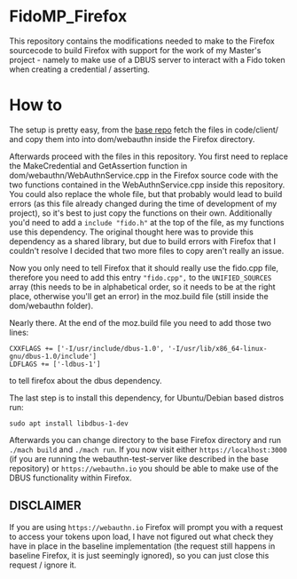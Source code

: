 # FidoMP_Firefox
This repository contains the modifications needed to make to the Firefox sourcecode to build Firefox with support for the work of my Master's project - namely to make use of a DBUS server to interact with a Fido token when creating a credential / asserting.

# How to
The setup is pretty easy, from the [base repo](https://github.com/aurarius1/FidoDbus-MasterProject) fetch the files in code/client/ and copy them into into dom/webauthn inside the Firefox directory. 

Afterwards proceed with the files in this repository. You first need to replace the MakeCredential and GetAssertion function in dom/webauthn/WebAuthnService.cpp in the Firefox source code with the two functions contained in the WebAuthnService.cpp inside this repository. You could also replace the whole file, but that probably would lead to build errors (as this file already changed during the time of development of my project), so it's best to just copy the functions on their own. Additionally you'd need to add a `include "fido.h"` at the top of the file, as my functions use this dependency. The original thought here was to provide this dependency as a shared library, but due to build errors with Firefox that I couldn't resolve I decided that two more files to copy aren't really an issue. 

Now you only need to tell Firefox that it should really use the fido.cpp file, therefore you need to add this entry `"fido.cpp",` to the `UNIFIED_SOURCES` array (this needs to be in alphabetical order, so it needs to be at the right place, otherwise you'll get an error) in the moz.build file (still inside the dom/webauthn folder).

Nearly there. At the end of the moz.build file you need to add those two lines: 
```
CXXFLAGS += ['-I/usr/include/dbus-1.0', '-I/usr/lib/x86_64-linux-gnu/dbus-1.0/include']
LDFLAGS += ['-ldbus-1']
```
to tell firefox about the dbus dependency.

The last step is to install this dependency, for Ubuntu/Debian based distros run: 
```
sudo apt install libdbus-1-dev
```

Afterwards you can change directory to the base Firefox directory and run `./mach build` and `./mach run`. If you now visit either `https://localhost:3000` (if you are running the webauthn-test-server like described in the base repository) or `https://webauthn.io` you should be able to make use of the DBUS functionality within Firefox. 

## DISCLAIMER
If you are using `https://webauthn.io` Firefox will prompt you with a request to access your tokens upon load, I have not figured out what check they have in place in the baseline implementation (the request still happens in baseline Firefox, it is just seemingly ignored), so you can just close this request / ignore it.